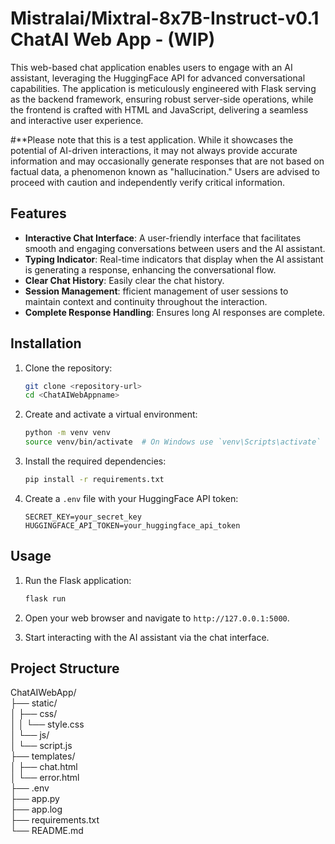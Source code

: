 # Mistralai/Mixtral-8x7B-Instruct-v0.1 ChatAI Web App - (WIP)

This web-based chat application enables users to engage with an AI assistant, leveraging the HuggingFace API for advanced conversational capabilities. The application is meticulously engineered with Flask serving as the backend framework, ensuring robust server-side operations, while the frontend is crafted with HTML and JavaScript, delivering a seamless and interactive user experience.

#**Please note that this is a test application. While it showcases the potential of AI-driven interactions, it may not always provide accurate information and may occasionally generate responses that are not based on factual data, a phenomenon known as "hallucination." Users are advised to proceed with caution and independently verify critical information.

## Features

- **Interactive Chat Interface**: A user-friendly interface that facilitates smooth and engaging conversations between users and the AI assistant.
- **Typing Indicator**: Real-time indicators that display when the AI assistant is generating a response, enhancing the conversational flow.
- **Clear Chat History**: Easily clear the chat history.
- **Session Management**: fficient management of user sessions to maintain context and continuity throughout the interaction.
- **Complete Response Handling**: Ensures long AI responses are complete.

## Installation

1. Clone the repository:
    ```sh
    git clone <repository-url>
    cd <ChatAIWebAppname>
    ```

2. Create and activate a virtual environment:
    ```sh
    python -m venv venv
    source venv/bin/activate  # On Windows use `venv\Scripts\activate`
    ```

3. Install the required dependencies:
    ```sh
    pip install -r requirements.txt
    ```

4. Create a `.env` file with your HuggingFace API token:
    ```properties
    SECRET_KEY=your_secret_key
    HUGGINGFACE_API_TOKEN=your_huggingface_api_token
    ```

## Usage

1. Run the Flask application:
    ```sh
    flask run
    ```

2. Open your web browser and navigate to `http://127.0.0.1:5000`.

3. Start interacting with the AI assistant via the chat interface.

## Project Structure

<p>ChatAIWebApp/<br>├── static/<br>│   ├── css/<br>│   │   └── style.css<br>│   └── js/<br>│       └── script.js<br>├── templates/<br>│   ├── chat.html<br>│   └── error.html<br>├── .env<br>├── app.py<br>├── app.log<br>├── requirements.txt<br>└── README.md</p>


